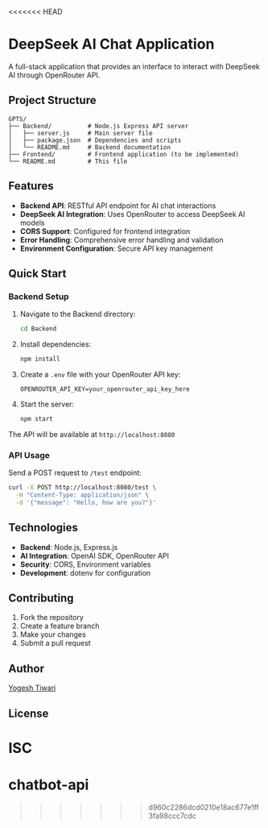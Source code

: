<<<<<<< HEAD
# DeepSeek AI Chat Application

A full-stack application that provides an interface to interact with DeepSeek AI through OpenRouter API.

## Project Structure

```
GPTS/
├── Backend/          # Node.js Express API server
│   ├── server.js     # Main server file
│   ├── package.json  # Dependencies and scripts
│   └── README.md     # Backend documentation
├── Frontend/         # Frontend application (to be implemented)
└── README.md         # This file
```

## Features

- **Backend API**: RESTful API endpoint for AI chat interactions
- **DeepSeek AI Integration**: Uses OpenRouter to access DeepSeek AI models
- **CORS Support**: Configured for frontend integration
- **Error Handling**: Comprehensive error handling and validation
- **Environment Configuration**: Secure API key management

## Quick Start

### Backend Setup

1. Navigate to the Backend directory:
   ```bash
   cd Backend
   ```

2. Install dependencies:
   ```bash
   npm install
   ```

3. Create a `.env` file with your OpenRouter API key:
   ```
   OPENROUTER_API_KEY=your_openrouter_api_key_here
   ```

4. Start the server:
   ```bash
   npm start
   ```

The API will be available at `http://localhost:8080`

### API Usage

Send a POST request to `/test` endpoint:

```bash
curl -X POST http://localhost:8080/test \
  -H "Content-Type: application/json" \
  -d '{"message": "Hello, how are you?"}'
```

## Technologies

- **Backend**: Node.js, Express.js
- **AI Integration**: OpenAI SDK, OpenRouter API
- **Security**: CORS, Environment variables
- **Development**: dotenv for configuration

## Contributing

1. Fork the repository
2. Create a feature branch
3. Make your changes
4. Submit a pull request

## Author

[Yogesh Tiwari](https://github.com/Yogeshty1)

## License

ISC
=======
# chatbot-api
>>>>>>> d960c2286dcd0210e18ac677e1ff3fa98ccc7cdc
